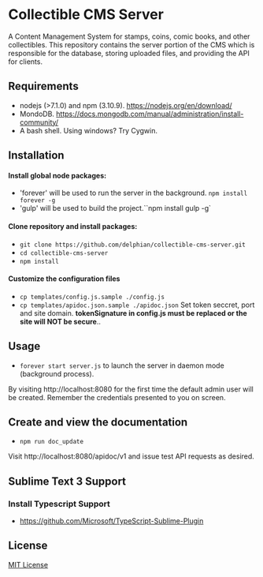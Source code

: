 # Collectible CMS Server

A Content Management System for stamps, coins, comic books, and other collectibles. This repository contains the server portion of the CMS which is responsible for the database, storing uploaded files, and providing the API for clients.

## Requirements

* nodejs (>7.1.0) and npm (3.10.9). https://nodejs.org/en/download/
* MondoDB. https://docs.mongodb.com/manual/administration/install-community/
* A bash shell. Using windows? Try Cygwin.

## Installation

#### Install global node packages:
* 'forever' will be used to run the server in the background. `npm install forever -g`
* 'gulp' will be used to build the project.``npm install gulp -g` 

#### Clone repository and install packages:
* `git clone https://github.com/delphian/collectible-cms-server.git`
* `cd collectible-cms-server`
* `npm install`

#### Customize the configuration files
* `cp templates/config.js.sample ./config.js`
* `cp templates/apidoc.json.sample ./apidoc.json`
Set token seccret, port and site domain. **tokenSignature in config.js must be
replaced or the site will NOT be secure**..

## Usage

* `forever start server.js` to launch the server in daemon mode (background process).

By visiting http://localhost:8080 for the first time the default admin user
will be created. Remember the credentials presented to you on screen.

## Create and view the documentation

* `npm run doc_update`

Visit http://localhost:8080/apidoc/v1 and issue test API requests as desired.

## Sublime Text 3 Support

### Install Typescript Support

* https://github.com/Microsoft/TypeScript-Sublime-Plugin

## License

[MIT License](../master/LICENSE.md)
